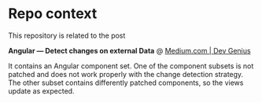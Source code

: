 # Repo context
This repository is related to the post

**Angular — Detect changes on external Data** @ [Medium.com | Dev Genius ](https://medium.com/dev-genius/angular-detect-changes-on-external-data-195bd938240a) 

It contains an Angular component set. One of the component subsets is not patched and does not work properly with the change detection strategy. The other subset contains differently patched components, so the views update as expected.